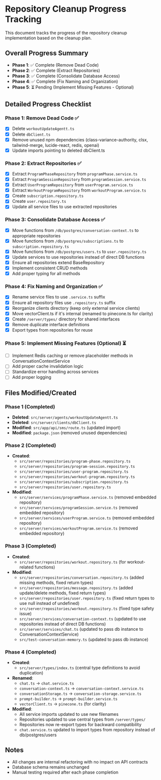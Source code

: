 # Repository Cleanup Progress Tracking

This document tracks the progress of the repository cleanup implementation based on the cleanup plan.

## Overall Progress Summary

- **Phase 1**: ✅ Complete (Remove Dead Code)
- **Phase 2**: ✅ Complete (Extract Repositories)
- **Phase 3**: ✅ Complete (Consolidate Database Access)
- **Phase 4**: ✅ Complete (Fix Naming and Organization)
- **Phase 5**: ⏳ Pending (Implement Missing Features - Optional)

## Detailed Progress Checklist

### Phase 1: Remove Dead Code ✅
- [x] Delete `workoutUpdateAgentt.ts`
- [x] Delete `dbClient.ts`
- [x] Remove unused npm dependencies (class-variance-authority, clsx, tailwind-merge, lucide-react, redis, openai)
- [x] Update imports pointing to deleted dbClient.ts

### Phase 2: Extract Repositories ✅
- [x] Extract `ProgramPhaseRepository` from `programPhase.service.ts`
- [x] Extract `ProgramSessionRepository` from `programSession.service.ts`
- [x] Extract `UserProgramRepository` from `userProgram.service.ts`
- [x] Extract `WorkoutProgramRepository` from `workoutProgram.service.ts`
- [x] Create `subscription.repository.ts`
- [x] Create `user.repository.ts`
- [x] Update all service files to use extracted repositories

### Phase 3: Consolidate Database Access ✅
- [x] Move functions from `/db/postgres/conversation-context.ts` to appropriate repositories
- [x] Move functions from `/db/postgres/subscriptions.ts` to `subscription.repository.ts`
- [x] Move functions from `/db/postgres/users.ts` to `user.repository.ts`
- [x] Update services to use repositories instead of direct DB functions
- [x] Ensure all repositories extend BaseRepository
- [x] Implement consistent CRUD methods
- [x] Add proper typing for all methods

### Phase 4: Fix Naming and Organization ✅
- [x] Rename service files to use `.service.ts` suffix
- [x] Ensure all repository files use `.repository.ts` suffix
- [x] Reorganize clients directory (keep only external service clients)
- [x] Move vectorClient.ts if it's internal (renamed to pinecone.ts for clarity)
- [x] Create `/server/types/` directory for shared interfaces
- [x] Remove duplicate interface definitions
- [x] Export types from repositories for reuse

### Phase 5: Implement Missing Features (Optional) ⏳
- [ ] Implement Redis caching or remove placeholder methods in ConversationContextService
- [ ] Add proper cache invalidation logic
- [ ] Standardize error handling across services
- [ ] Add proper logging

## Files Modified/Created

### Phase 1 (Completed)
- **Deleted**: `src/server/agents/workoutUpdateAgentt.ts`
- **Deleted**: `src/server/clients/dbClient.ts`
- **Modified**: `src/app/api/sms/route.ts` (updated import)
- **Modified**: `package.json` (removed unused dependencies)

### Phase 2 (Completed)
- **Created**: 
  - `src/server/repositories/program-phase.repository.ts`
  - `src/server/repositories/program-session.repository.ts`  
  - `src/server/repositories/user-program.repository.ts`
  - `src/server/repositories/workout-program.repository.ts`
  - `src/server/repositories/subscription.repository.ts`
  - `src/server/repositories/user.repository.ts`
- **Modified**:
  - `src/server/services/programPhase.service.ts` (removed embedded repository)
  - `src/server/services/programSession.service.ts` (removed embedded repository)
  - `src/server/services/userProgram.service.ts` (removed embedded repository)
  - `src/server/services/workoutProgram.service.ts` (removed embedded repository)

### Phase 3 (Completed)
- **Created**:
  - `src/server/repositories/workout.repository.ts` (for workout-related functions)
- **Modified**:
  - `src/server/repositories/conversation.repository.ts` (added missing methods, fixed return types)
  - `src/server/repositories/message.repository.ts` (added update/delete methods, fixed return types)
  - `src/server/repositories/user.repository.ts` (fixed return types to use null instead of undefined)
  - `src/server/repositories/workout.repository.ts` (fixed type safety issue)
  - `src/server/services/conversation-context.ts` (updated to use repositories instead of direct DB functions)
  - `src/server/services/chat.ts` (updated to pass db instance to ConversationContextService)
  - `src/test-conversation-memory.ts` (updated to pass db instance)

### Phase 4 (Completed)
- **Created**:
  - `src/server/types/index.ts` (central type definitions to avoid duplication)
- **Renamed**:
  - `chat.ts` → `chat.service.ts`
  - `conversation-context.ts` → `conversation-context.service.ts`
  - `conversationStorage.ts` → `conversation-storage.service.ts`
  - `prompt-builder.ts` → `prompt-builder.service.ts`
  - `vectorClient.ts` → `pinecone.ts` (for clarity)
- **Modified**:
  - All service imports updated to use new filenames
  - Repositories updated to use central types from `/server/types/`
  - Repositories now re-export types for backward compatibility
  - `chat.service.ts` updated to import types from repository instead of db/postgres/users

## Notes

- All changes are internal refactoring with no impact on API contracts
- Database schema remains unchanged
- Manual testing required after each phase completion